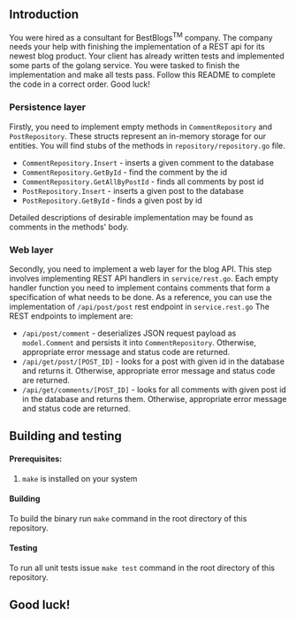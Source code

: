 ## Introduction

You were hired as a consultant for BestBlogs<sup>TM</sup> company. The company 
needs your help with finishing the implementation of a REST api for its newest blog product.
Your client has already written tests and implemented some parts of the golang service. You were tasked to finish 
the implementation and make all tests pass. Follow this README to complete the code in a correct order. Good luck!


### Persistence layer

Firstly, you need to implement empty methods in `CommentRepository` and `PostRepository`. These structs represent an in-memory storage
for our entities. You will find stubs of the methods in `repository/repository.go` file.
* `CommentRepository.Insert` - inserts a given comment to the database
* `CommentRepository.GetById` - find the comment by the id
* `CommentRepository.GetAllByPostId` - finds all comments by post id
* `PostRepository.Insert` - inserts a given post to the database
* `PostRepository.GetById` - finds a given post by id
  
Detailed descriptions of desirable implementation may be found as comments in the methods' body.


### Web layer
Secondly, you need to implement a web layer for the blog API. This step involves implementing REST API handlers in `service/rest.go`.
Each empty handler function you need to implement contains comments that form a specification of what needs to be done.
As a reference, you can use the implementation of `/api/post/post` rest endpoint in `service.rest.go`
The REST endpoints to implement are:
* `/api/post/comment` - deserializes JSON request payload as `model.Comment` and persists it into `CommentRepository`. Otherwise, appropriate error message and status code are returned.
* `/api/get/post/[POST_ID]` -  looks for a post with given id in the database and returns it. Otherwise, appropriate error message and status code are returned.
* `/api/get/comments/[POST_ID]` - looks for all comments with given post id in the database and returns them. Otherwise, appropriate error message and status code are returned.

## Building and testing
#### Prerequisites: 
1. `make` is installed on your system

#### Building
To build the binary run `make` command in the root directory of this repository.


#### Testing
To run all unit tests issue `make test` command in the root directory of this repository. 


## Good luck!
